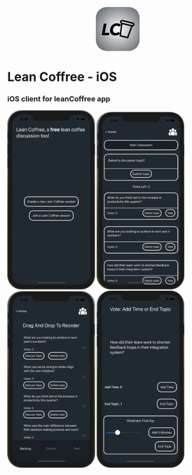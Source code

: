 <p align="center"><img src="screenshots/00.png"/></p>

# Lean Coffree - iOS
### iOS client for leanCoffree app

<img src="screenshots/01.png" width="200"/> <img src="screenshots/02.png" width="200"/> <img src="screenshots/03.png" width="200"/> <img src="screenshots/04.png" width="200"/>
